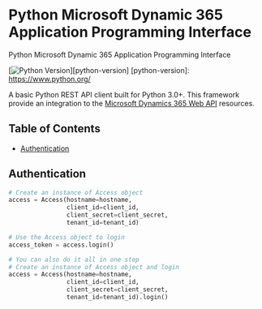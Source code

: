 # Python Microsoft Dynamic 365 Application Programming Interface
Python Microsoft Dynamic 365 Application Programming Interface

[![Python Version](https://img.shields.io/badge/python-3.7-blue.svg)][python-version]
[python-version]: https://www.python.org/

A basic Python REST API client built for Python 3.0+.
This framework provide an integration to the [Microsoft Dynamics 365 Web API](https://docs.microsoft.com/en-us/powerapps/developer/common-data-service/webapi/overview) resources.

## Table of Contents
* [Authentication](#authentication)

## Authentication

```python
# Create an instance of Access object
access = Access(hostname=hostname,
                client_id=client_id,
                client_secret=client_secret,
                tenant_id=tenant_id)

# Use the Access object to login
access_token = access.login()

# You can also do it all in one step
# Create an instance of Access object and login
access = Access(hostname=hostname,
                client_id=client_id,
                client_secret=client_secret,
                tenant_id=tenant_id).login()
```